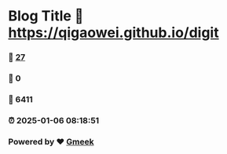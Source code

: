 # Blog Title :link: https://qigaowei.github.io/digit 
### :page_facing_up: [27](https://qigaowei.github.io/digit/tag.html) 
### :speech_balloon: 0 
### :hibiscus: 6411 
### :alarm_clock: 2025-01-06 08:18:51 
### Powered by :heart: [Gmeek](https://github.com/Meekdai/Gmeek)
